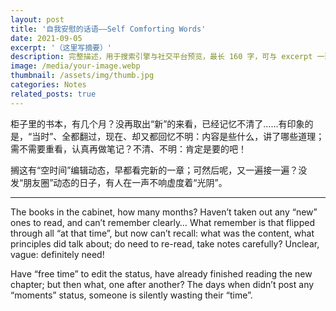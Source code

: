 ```yaml
---
layout: post
title: '自我安慰的话语——Self Comforting Words'
date: 2021-09-05
excerpt: '（这里写摘要）'
description: 完整描述，用于搜索引擎与社交平台预览，最长 160 字，可与 excerpt 一致
image: /media/your-image.webp
thumbnail: /assets/img/thumb.jpg
categories: Notes
related_posts: true
---
```


柜子里的书本，有几个月？没再取出“新”的来看，已经记忆不清了……有印象的是，“当时”、全都翻过，现在、却又都回忆不明：内容是些什么，讲了哪些道理；需不需要重看，认真再做笔记？不清、不明：肯定是要的吧！

搁这有“空时间”编辑动态，早都看完新的一章；可然后呢，又一遍接一遍？没发“朋友圈”动态的日子，有人在一声不响虚度着“光阴”。

---

The books in the cabinet, how many months? Haven’t taken out any “new” ones to read, and can’t remember clearly… What remember is that flipped through all “at that time”, but now can’t recall: what was the content, what principles did talk about; do need to re-read, take notes carefully? Unclear, vague: definitely need!

Have “free time” to edit the status, have already finished reading the new chapter; but then what, one after another? The days when didn’t post any “moments” status, someone is silently wasting their “time”.